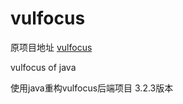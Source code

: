 # vulfocus
原项目地址 [vulfocus](https://github.com/fofapro/vulfocus)

vulfocus of java

使用java重构vulfocus后端项目 3.2.3版本
